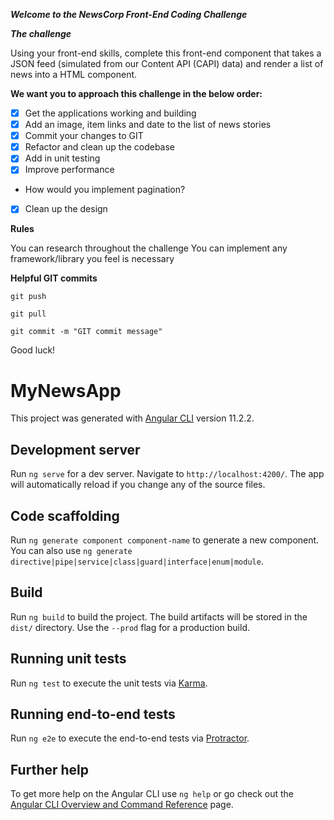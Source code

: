 **_Welcome to the NewsCorp Front-End Coding Challenge_**

**_The challenge_**

Using your front-end skills, complete this front-end component that takes a JSON feed (simulated from our Content API (CAPI) data) and render a list of news into a HTML component.

**We want you to approach this challenge in the below order:**

- [x] Get the applications working and building
- [x] Add an image, item links and date to the list of news stories
- [x] Commit your changes to GIT
- [x] Refactor and clean up the codebase
- [x] Add in unit testing
- [x] Improve performance
- How would you implement pagination?
- [x] Clean up the design

**Rules**

You can research throughout the challenge
You can implement any framework/library you feel is necessary

**Helpful GIT commits**

`git push`

`git pull`

`git commit -m "GIT commit message"`

Good luck!

# MyNewsApp

This project was generated with [Angular CLI](https://github.com/angular/angular-cli) version 11.2.2.

## Development server

Run `ng serve` for a dev server. Navigate to `http://localhost:4200/`. The app will automatically reload if you change any of the source files.

## Code scaffolding

Run `ng generate component component-name` to generate a new component. You can also use `ng generate directive|pipe|service|class|guard|interface|enum|module`.

## Build

Run `ng build` to build the project. The build artifacts will be stored in the `dist/` directory. Use the `--prod` flag for a production build.

## Running unit tests

Run `ng test` to execute the unit tests via [Karma](https://karma-runner.github.io).

## Running end-to-end tests

Run `ng e2e` to execute the end-to-end tests via [Protractor](http://www.protractortest.org/).

## Further help

To get more help on the Angular CLI use `ng help` or go check out the [Angular CLI Overview and Command Reference](https://angular.io/cli) page.
